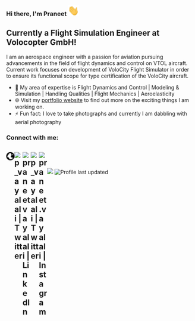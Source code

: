 ### Hi there, I'm Praneet <img src="https://raw.githubusercontent.com/vayalalipraneet/vayalalipraneet/main/wave.gif" width="30px">
<!--[website]--> 

## Currently a Flight Simulation Engineer at Volocopter GmbH!

I am an aerospace engineer with a passion for aviation pursuing advancements in the field of flight dynamics and control on VTOL aircraft. Current work focuses on development of VoloCity Flight Simulator in order to ensure its functional scope for type certification of the VoloCity aircraft.

- 🌱 My area of expertise is Flight Dynamics and Control | Modeling & Simulation | Handling Qualities | Flight Mechanics | Aeroelasticity
- 🌐 Visit my [portfolio website](https://vayalalipraneet.github.io) to find out more on the exciting things I am working on.
- ⚡ Fun fact: I love to take photographs and currently I am dabbling with aerial photography

### Connect with me:

[<img align="left" alt="https://vayalalipraneet.github.io/mywebsite/" width="22px" src="https://raw.githubusercontent.com/iconic/open-iconic/master/svg/globe.svg" />][website]
[<img align="left" alt="p_vayalali | Twitter" width="22px" src="https://cdn.jsdelivr.net/npm/simple-icons@3.13.0/icons/googlescholar.svg" />][googlescholar]
[<img align="left" alt="praneetvayalali | LinkedIn" width="22px" src="https://cdn.jsdelivr.net/npm/simple-icons@v3/icons/linkedin.svg" />][linkedin]
[<img align="left" alt="p_vayalali | Twitter" width="22px" src="https://cdn.jsdelivr.net/npm/simple-icons@v3/icons/twitter.svg" />][twitter]
[<img align="left" alt="praneet.vayalali | Instagram" width="22px" src="https://cdn.jsdelivr.net/npm/simple-icons@v3/icons/instagram.svg" />][instagram]
<br />
---
[website]: https://vayalalipraneet.github.io
[googlescholar]: https://scholar.google.com/citations?user=oqfmzbAAAAAJ&hl=en&inst=5831747260623323207
[linkedin]: https://linkedin.com/in/praneetvayalali
[twitter]: https://twitter.com/p_vayalali
[instagram]: https://instagram.com/praneet.vayalali

![](https://visitor-badge.glitch.me/badge?page_id=vayalalipraneet.vayalalipraneet)
![Profile last updated](https://img.shields.io/github/last-commit/vayalalipraneet/vayalalipraneet/main?label=Last%20updated&style=flat)
